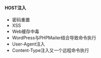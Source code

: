 #### HOST注入
- 密码重置
- XSS
- Web缓存中毒
- WordPress与PHPMailer结合导致命令执行
- User-Agent注入
- Content-Type注入又一个远程命令执行
